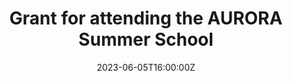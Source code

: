 ---
title: "Grant for attending the AURORA Summer School"

event: AURORA Summer School on Public Outreach
event_url: ''

location: Iceland

summary: "Grant, University of Innsbruck for attending the AURORA Summer School on Public Outreach for selected PhD candidates, from 5 to 8 June, Iceland"
abstract: ""

# Talk start and end times.
#   End time can optionally be hidden by prefixing the line with `#`.
date: "2023-06-05T16:00:00Z"
date_end: "2023-06-08T17:00:00Z"
all_day: true

# Schedule page publish date (NOT talk date).
publishDate: "2023-06-05T16:00:00Z"

authors: ["admin"]
tags: ["Scholarship", "PhD", "Quechua", "Knowledge Graphs"]

# Is this a featured talk? (true/false)
featured: false

image:
  caption: "Photo by [@ElwinHuaman](https://twitter.com/ElwinHuaman)"
  focal_point: Right

links:
- icon: twitter
  icon_pack: fab
  name: Follow
  url: https://twitter.com/ElwinHuaman
url_code: ""
url_pdf: ""
url_slides: ""
url_video: ""

# Markdown Slides (optional).
#   Associate this talk with Markdown slides.
#   Simply enter your slide deck's filename without extension.
#   E.g. `slides = "example-slides"` references `content/slides/example-slides.md`.
#   Otherwise, set `slides = ""`.
slides: ""

# Projects (optional).
#   Associate this post with one or more of your projects.
#   Simply enter your project's folder or file name without extension.
#   E.g. `projects = ["internal-project"]` references `content/project/deep-learning/index.md`.
#   Otherwise, set `projects = []`.
projects:
# - QUIPU
---